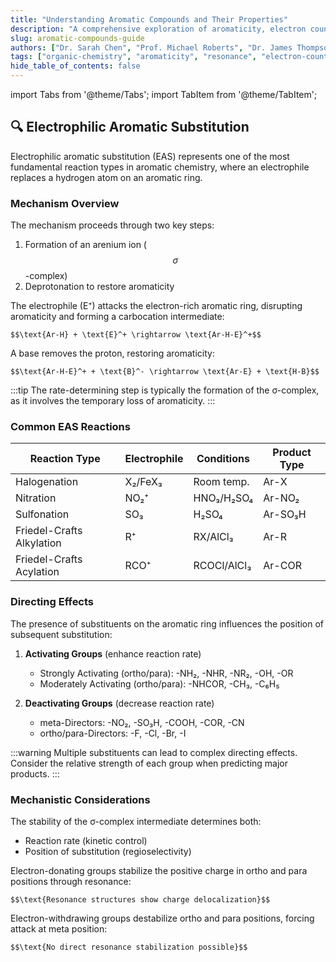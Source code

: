 ```yaml
---
title: "Understanding Aromatic Compounds and Their Properties"
description: "A comprehensive exploration of aromaticity, electron counting rules, resonance structures, and the diverse world of aromatic compounds including benzene derivatives, heterocycles, and polycyclic systems"
slug: aromatic-compounds-guide
authors: ["Dr. Sarah Chen", "Prof. Michael Roberts", "Dr. James Thompson"]
tags: ["organic-chemistry", "aromaticity", "resonance", "electron-counting", "heterocycles", "benzene", "huckel-rule"]
hide_table_of_contents: false
---
```


import Tabs from '@theme/Tabs';
import TabItem from '@theme/TabItem';

## 🔍 Electrophilic Aromatic Substitution

Electrophilic aromatic substitution (EAS) represents one of the most fundamental reaction types in aromatic chemistry, where an electrophile replaces a hydrogen atom on an aromatic ring.

### Mechanism Overview

The mechanism proceeds through two key steps:
1. Formation of an arenium ion ($$\sigma$$-complex)
2. Deprotonation to restore aromaticity

<Tabs>
  <TabItem value="step1" label="Step 1: Formation of σ-complex">
    The electrophile (E⁺) attacks the electron-rich aromatic ring, disrupting aromaticity and forming a carbocation intermediate:
    
    $$\text{Ar-H} + \text{E}^+ \rightarrow \text{Ar-H-E}^+$$
  </TabItem>
  <TabItem value="step2" label="Step 2: Deprotonation">
    A base removes the proton, restoring aromaticity:
    
    $$\text{Ar-H-E}^+ + \text{B}^- \rightarrow \text{Ar-E} + \text{H-B}$$
  </TabItem>
</Tabs>

:::tip
The rate-determining step is typically the formation of the σ-complex, as it involves the temporary loss of aromaticity.
:::

### Common EAS Reactions

| Reaction Type | Electrophile | Conditions | Product Type |
|--------------|--------------|------------|--------------|
| Halogenation | X₂/FeX₃ | Room temp. | Ar-X |
| Nitration | NO₂⁺ | HNO₃/H₂SO₄ | Ar-NO₂ |
| Sulfonation | SO₃ | H₂SO₄ | Ar-SO₃H |
| Friedel-Crafts Alkylation | R⁺ | RX/AlCl₃ | Ar-R |
| Friedel-Crafts Acylation | RCO⁺ | RCOCl/AlCl₃ | Ar-COR |

### Directing Effects

The presence of substituents on the aromatic ring influences the position of subsequent substitution:

1. **Activating Groups** (enhance reaction rate)
   - Strongly Activating (ortho/para): -NH₂, -NHR, -NR₂, -OH, -OR
   - Moderately Activating (ortho/para): -NHCOR, -CH₃, -C₆H₅
   
2. **Deactivating Groups** (decrease reaction rate)
   - meta-Directors: -NO₂, -SO₃H, -COOH, -COR, -CN
   - ortho/para-Directors: -F, -Cl, -Br, -I

:::warning
Multiple substituents can lead to complex directing effects. Consider the relative strength of each group when predicting major products.
:::

### Mechanistic Considerations

The stability of the σ-complex intermediate determines both:
- Reaction rate (kinetic control)
- Position of substitution (regioselectivity)

<Tabs>
  <TabItem value="ortho-para" label="ortho/para Direction">
    Electron-donating groups stabilize the positive charge in ortho and para positions through resonance:
    
    $$\text{Resonance structures show charge delocalization}$$
  </TabItem>
  <TabItem value="meta" label="meta Direction">
    Electron-withdrawing groups destabilize ortho and para positions, forcing attack at meta position:
    
    $$\text{No direct resonance stabilization possible}$$
  </TabItem>
</Tabs>
